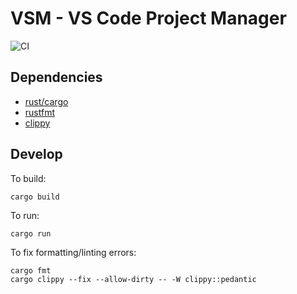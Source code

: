 # VSM - VS Code Project Manager

![CI](https://github.com/campbell-brown/vsm/actions/workflows/pipeline.yml/badge.svg?branch=main)

## Dependencies

- [rust/cargo](https://www.rust-lang.org/learn/get-started)
- [rustfmt](https://github.com/rust-lang/rustfmt)
- [clippy](https://github.com/rust-lang/rust-clippy)

## Develop

To build:

```console
cargo build
```

To run:

```console
cargo run
```

To fix formatting/linting errors:

```console
cargo fmt
cargo clippy --fix --allow-dirty -- -W clippy::pedantic
```
